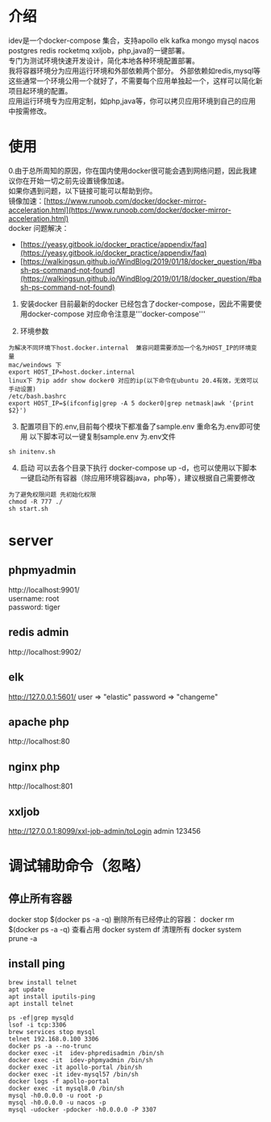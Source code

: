 # 介绍
idev是一个docker-compose 集合，支持apollo  elk  kafka  mongo mysql nacos  postgres redis rocketmq  xxljob，php,java的一键部署。  
专门为测试环境快速开发设计，简化本地各种环境配置部署。   
我将容器环境分为应用运行环境和外部依赖两个部分。 
外部依赖如redis,mysql等这些通常一个环境公用一个就好了，不需要每个应用单独起一个，这样可以简化新项目起环境的配置。  
应用运行环境专为应用定制，如php,java等，你可以拷贝应用环境到自己的应用中按需修改。  
# 使用
0.由于总所周知的原因，你在国内使用docker很可能会遇到网络问题，因此我建议你在开始一切之前先设置镜像加速。    
如果你遇到问题，以下链接可能可以帮助到你。  
镜像加速：[https://www.runoob.com/docker/docker-mirror-acceleration.html](https://www.runoob.com/docker/docker-mirror-acceleration.html)  
docker 问题解决：
- [https://yeasy.gitbook.io/docker_practice/appendix/faq](https://yeasy.gitbook.io/docker_practice/appendix/faq)
- [https://walkingsun.github.io/WindBlog/2019/01/18/docker_question/#bash-ps-command-not-found](https://walkingsun.github.io/WindBlog/2019/01/18/docker_question/#bash-ps-command-not-found)
1. 安装docker
目前最新的docker 已经包含了docker-compose，因此不需要使用docker-compose 对应命令注意是'''docker-compose''' 

2. 环境参数
```
为解决不同环境下host.docker.internal  兼容问题需要添加一个名为HOST_IP的环境变量
mac/weindows 下
export HOST_IP=host.docker.internal
linux下 为ip addr show docker0 对应的ip(以下命令在ubuntu 20.4有效，无效可以手动设置)
/etc/bash.bashrc 
export HOST_IP=$(ifconfig|grep -A 5 docker0|grep netmask|awk '{print $2}')

```
3. 配置项目下的.env,目前每个模块下都准备了sample.env 重命名为.env即可使用 以下脚本可以一键复制sample.env 为.env文件
```
sh initenv.sh
```
4. 启动  可以去各个目录下执行 docker-compose up -d，也可以使用以下脚本一键启动所有容器（除应用环境容器java，php等），建议根据自己需要修改
```
为了避免权限问题 先初始化权限
chmod -R 777 ./
sh start.sh
```
# server
## phpmyadmin
http://localhost:9901/  
username: root  
password: tiger
## redis admin
http://localhost:9902/
## elk
http://127.0.0.1:5601/
user => "elastic"
password => "changeme"
## apache php
http://localhost:80
## nginx php
http://localhost:801

## xxljob
http://127.0.0.1:8099/xxl-job-admin/toLogin
admin 123456


# 调试辅助命令（忽略） 
## 停止所有容器
docker stop $(docker ps -a -q)
删除所有已经停止的容器：
docker rm $(docker ps -a -q)
查看占用
docker system df
清理所有
docker system prune -a
## install ping
```
brew install telnet
apt update
apt install iputils-ping
apt install telnet
```

```
ps -ef|grep mysqld
lsof -i tcp:3306  
brew services stop mysql
telnet 192.168.0.100 3306
docker ps -a --no-trunc
docker exec -it  idev-phpredisadmin /bin/sh
docker exec -it  idev-phpmyadmin /bin/sh
docker exec -it apollo-portal /bin/sh
docker exec -it idev-mysql57 /bin/sh
docker logs -f apollo-portal
docker exec -it mysql8.0 /bin/sh
mysql -h0.0.0.0 -u root -p
mysql -h0.0.0.0 -u nacos -p 
mysql -udocker -pdocker -h0.0.0.0 -P 3307  
```